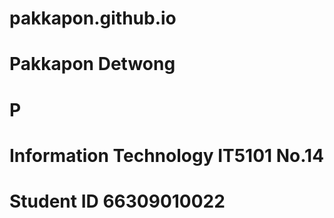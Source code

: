 # pakkapon.github.io
# Pakkapon Detwong
# P
# Information Technology IT5101 No.14
# Student ID 66309010022